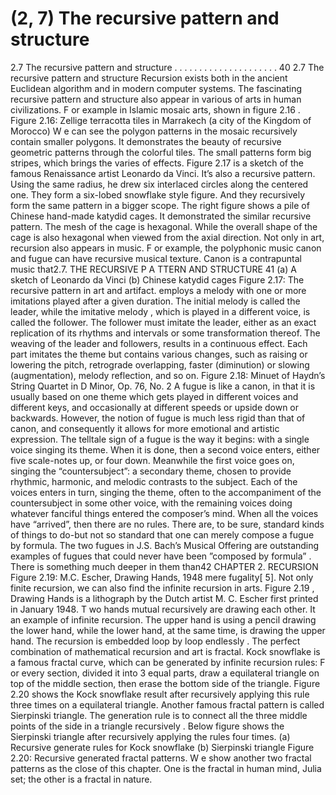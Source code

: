 # (2, 7) The recursive pattern and structure

2.7 The recursive pattern and structure . . . . . . . . . . . . . . . . . . . . . 40
2.7 The recursive pattern and structure
Recursion exists both in the ancient Euclidean algorithm and in modern computer systems. The fascinating recursive pattern and structure also appear in various of arts in
human civilizations. F or example in Islamic mosaic arts, shown in figure 2.16 .
Figure 2.16: Zellige terracotta tiles in Marrakech (a city of the Kingdom of Morocco)
W e can see the polygon patterns in the mosaic recursively contain smaller polygons.
It demonstrates the beauty of recursive geometric patterns through the colorful tiles. The
small patterns form big stripes, which brings the varies of effects. Figure 2.17 is a sketch of
the famous Renaissance artist Leonardo da Vinci. It’s also a recursive pattern. Using the
same radius, he drew six interlaced circles along the centered one. They form a six-lobed
snowflake style figure. And they recursively form the same pattern in a bigger scope.
The right figure shows a pile of Chinese hand-made katydid cages. It demonstrated the
similar recursive pattern. The mesh of the cage is hexagonal. While the overall shape of
the cage is also hexagonal when viewed from the axial direction.
Not only in art, recursion also appears in music. F or example, the polyphonic music
canon and fugue can have recursive musical texture. Canon is a contrapuntal music that2.7. THE RECURSIVE P A TTERN AND STRUCTURE 41
(a) A sketch of Leonardo da
Vinci
(b) Chinese katydid cages
Figure 2.17: The recursive pattern in art and artifact.
employs a melody with one or more imitations played after a given duration. The initial
melody is called the leader, while the imitative melody , which is played in a different
voice, is called the follower. The follower must imitate the leader, either as an exact
replication of its rhythms and intervals or some transformation thereof. The weaving of
the leader and followers, results in a continuous effect. Each part imitates the theme but
contains various changes, such as raising or lowering the pitch, retrograde overlapping,
faster (diminution) or slowing (augmentation), melody reflection, and so on.
Figure 2.18: Minuet of Haydn’s String Quartet in D Minor, Op. 76, No. 2
A fugue is like a canon, in that it is usually based on one theme which gets played
in different voices and different keys, and occasionally at different speeds or upside down
or backwards. However, the notion of fugue is much less rigid than that of canon, and
consequently it allows for more emotional and artistic expression. The telltale sign of a
fugue is the way it begins: with a single voice singing its theme. When it is done, then
a second voice enters, either five scale-notes up, or four down. Meanwhile the first voice
goes on, singing the “countersubject”: a secondary theme, chosen to provide rhythmic,
harmonic, and melodic contrasts to the subject. Each of the voices enters in turn, singing
the theme, often to the accompaniment of the countersubject in some other voice, with
the remaining voices doing whatever fanciful things entered the composer’s mind. When
all the voices have “arrived”, then there are no rules. There are, to be sure, standard kinds
of things to do-but not so standard that one can merely compose a fugue by formula. The
two fugues in J.S. Bach’s Musical Offering are outstanding examples of fugues that could
never have been ”composed by formula” . There is something much deeper in them than42 CHAPTER 2. RECURSION
Figure 2.19: M.C. Escher, Drawing Hands, 1948
mere fugality[ 5].
Not only finite recursion, we can also find the infinite recursion in arts. Figure 2.19 ,
Drawing Hands is a lithograph by the Dutch artist M. C. Escher first printed in January
1948. T wo hands mutual recursively are drawing each other. It an example of infinite
recursion. The upper hand is using a pencil drawing the lower hand, while the lower
hand, at the same time, is drawing the upper hand. The recursion is embedded loop by
loop endlessly .
The perfect combination of mathematical recursion and art is fractal. Kock snowflake
is a famous fractal curve, which can be generated by infinite recursion rules: F or every
section, divided it into 3 equal parts, draw a equilateral triangle on top of the middle
section, then erase the bottom side of the triangle. Figure 2.20 shows the Kock snowflake
result after recursively applying this rule three times on a equilateral triangle. Another
famous fractal pattern is called Sierpinski triangle. The generation rule is to connect
all the three middle points of the side in a triangle recursively . Below figure shows the
Sierpinski triangle after recursively applying the rules four times.
(a) Recursive generate rules for Kock
snowflake
(b) Sierpinski triangle
Figure 2.20: Recursive generated fractal patterns.
W e show another two fractal patterns as the close of this chapter. One is the fractal
in human mind, Julia set; the other is a fractal in nature.
